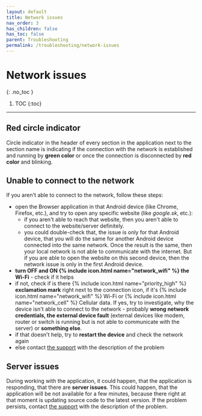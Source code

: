 ```yaml
---
layout: default
title: Network issues
nav_order: 3
has_children: false
has_toc: false
parent: Troubleshooting
permalink: /troubleshooting/network-issues
---
```


# Network issues
{: .no_toc }

1. TOC
{:toc}

---

## Red circle indicator
Circle indicator in the header of every section in the application next to the section name is indicating if the connection with the network is <span class="text-green-200">established and running by **green color**</span> or once the connection <span class="text-red-200">is disconnected by **red color** and blinking.</span>

## Unable to connect to the network
If you aren't able to connect to the network, follow these steps:
- open the Browser application in that Android device (like Chrome, Firefox, etc.), and try to open any specific website (like _google.sk_, etc.):
	- if you aren't able to reach that website, then you aren't able to connect to the website/server definitely. 
	- you could double-check that, the issue is only for that Android device, that you will do the same for another Android device connected into the same network. Once the result is the same, then your local network is not able to communicate with the internet. But if you are able to open the website on this second device, then the network issue is only in the first Android device.
- **turn OFF and ON {% include icon.html name="network_wifi" %} the Wi-Fi** - check if it helps
- if not, check if is there {% include icon.html name="priority_high" %} **exclamation mark** right next to the connection icon, if it's {% include icon.html name="network_wifi" %} Wi-Fi or {% include icon.html name="network_cell" %} Cellular data. If yes, try to investigate, why the device isn't able to connect to the network - probably **wrong network credentials, the external device fault** (external devices like modem, router or switch is running but is not able to communicate with the server) or **something else**.
- if that doesn't help, try to **restart the device** and check the network again
- else contact [the support](mailto:support@orderlord.com) with the description of the problem

## Server issues
<span class="text-red-200">During working with the application, it could happen, that the application is responding, that there are **server issues**. This could happen, that the application will be not available for a few minutes, because there right at that moment is updating source code to the latest version. If the problem persists, contact [the support](mailto:support@orderlord.com) with the description of the problem.</span>